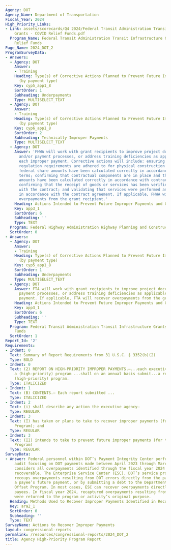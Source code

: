 ```yaml
---
Agency: DOT
Agency_Name: Department of Transportation
Fiscal_Year: 2024
High_Priority_Links:
- Link: assets/scorecards/Q4 2024/Federal Transit Administration Transit Infrastructure
    Grants - COVID Relief Funds.pdf
  Program_Name: Federal Transit Administration Transit Infrastructure Grants - COVID
    Relief Funds
Page_Name: 2024_DOT_2
ProgramSurveyData:
- Answers:
  - Agency: DOT
    Answer:
    - Training
    Heading: Type(s) of Corrective Actions Planned to Prevent Future Improper Payments
      (by payment type)
    Key: cyp5_app1_8
    SortOrder: 1
    Subheading: Underpayments
    Type: MULTISELECT_TEXT
  - Agency: DOT
    Answer:
    - Training
    Heading: Type(s) of Corrective Actions Planned to Prevent Future Improper Payments
      (by payment type)
    Key: cyp6_app1_8
    SortOrder: 2
    Subheading: Technically Improper Payments
    Type: MULTISELECT_TEXT
  - Agency: DOT
    Answer: 'FHWA will work with grant recipients to improve project documentation
      and/or payment processes, or address training deficiencies as applicable for
      each improper payment. Corrective actions will include: ensuring that all federal
      regulation requirements are adhered to for physical construction projects; confirming
      federal share amounts have been calculated correctly in accordance with contractual
      terms; confirming that contractual components are in place and that invoiced
      amounts have been calculated correctly in accordance with contractual terms;
      confirming that the receipt of goods or services has been verified in accordance
      with the contract; and validating that services were performed and received
      in accordance with the contract agreement. If applicable, FHWA will recover
      overpayments from the grant recipient.'
    Heading: Actions Intended to Prevent Future Improper Payments and Unknown Payments
    Key: app3_1
    SortOrder: 6
    Subheading: ''
    Type: TEXT
  Program: Federal Highway Administration Highway Planning and Construction
  SortOrder: 0
- Answers:
  - Agency: DOT
    Answer:
    - Training
    Heading: Type(s) of Corrective Actions Planned to Prevent Future Improper Payments
      (by payment type)
    Key: cyp5_app1_8
    SortOrder: 1
    Subheading: Underpayments
    Type: MULTISELECT_TEXT
  - Agency: DOT
    Answer: FTA will work with grant recipients to improve project documentation and/or
      payment processes, or address training deficiencies as applicable for each improper
      payment. If applicable, FTA will recover overpayments from the grant recipient.
    Heading: Actions Intended to Prevent Future Improper Payments and Unknown Payments
    Key: app3_1
    SortOrder: 6
    Subheading: ''
    Type: TEXT
  Program: Federal Transit Administration Transit Infrastructure Grants - COVID Relief
    Funds
  SortOrder: 1
Report_Id: '2'
Requirements:
- Indent: 0
  Text: Summary of Report Requirements from 31 U.S.C. § 3352(b)(2)
  Type: BOLD
- Indent: 0
  Text: (2) REPORT ON HIGH-PRIORITY IMPROPER PAYMENTS.—...each executive agency with
    a (high-priority) program ...shall on an annual basis submit...a report on that
    (high-priority) program.
  Type: ITALICIZED
- Indent: 1
  Text: (B) CONTENTS.— Each report submitted ...
  Type: ITALICIZED
- Indent: 2
  Text: (i) shall describe any action the executive agency—
  Type: REGULAR
- Indent: 3
  Text: (I) has taken or plans to take to recover improper payments (for the High-Priority
    Program); and
  Type: REGULAR
- Indent: 3
  Text: (II) intends to take to prevent future improper payments (for the High-Priority
    Program)
  Type: REGULAR
SurveyData:
- Answer: Federal personnel within DOT’s Payment Integrity Center performed the recovery
    audit focusing on DOT payments made between April 2023 through March 2024. DOT
    considers all overpayments identified through the fiscal year 2024 audit to be
    recoverable. The Enterprise Service Center (ESC), DOT’s service provider, typically
    recoups overpayments resulting from DOT errors directly from the payee, by offsetting
    a payee’s future payment, or by submitting a debt to the Department of Treasury’s
    Offset Program. In most cases, ESC can recover overpayments directly from the
    payees. In fiscal year 2024, recaptured overpayments resulting from DOT errors
    were returned to the program or activity’s original purpose.
  Heading: Methods Used to Recover Improper Payments Identified in Recovery Audits
  Key: ara2_1
  SortOrder: 0
  Subheading: ''
  Type: TEXT
SurveyName: Actions to Recover Improper Payments
layout: congressional-reports
permalink: /resources/congressional-reports/2024_DOT_2
title: Agency High-Priority Program Report
---
```

